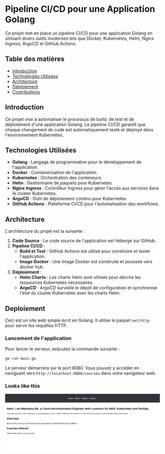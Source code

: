 # Pipeline CI/CD pour une Application Golang

Ce projet met en place un pipeline CI/CD pour une application Golang en utilisant divers outils modernes tels que Docker, Kubernetes, Helm, Nginx Ingress, ArgoCD et GitHub Actions.

## Table des matières

- [Introduction](#introduction)
- [Technologies Utilisées](#technologies-utilisées)
- [Architecture](#architecture)
- [Déploiement](#déploiement)
- [Contributions](#contributions)
## Introduction

Ce projet vise à automatiser le processus de build, de test et de déploiement d'une application Golang. Le pipeline CI/CD garantit que chaque changement de code est automatiquement testé et déployé dans l'environnement Kubernetes.

## Technologies Utilisées

- **Golang** : Langage de programmation pour le développement de l'application.
- **Docker** : Containerisation de l'application.
- **Kubernetes** : Orchestration des conteneurs.
- **Helm** : Gestionnaire de paquets pour Kubernetes.
- **Nginx Ingress** : Contrôleur Ingress pour gérer l'accès aux services dans le cluster Kubernetes.
- **ArgoCD** : Outil de déploiement continu pour Kubernetes.
- **GitHub Actions** : Plateforme CI/CD pour l'automatisation des workflows.

## Architecture

L'architecture du projet est la suivante :

1. **Code Source** : Le code source de l'application est hébergé sur GitHub.
2. **Pipeline CI/CD** :
   - **Build et Test** : GitHub Actions est utilisé pour construire et tester l'application.
   - **Image Docker** : Une image Docker est construite et poussée vers docker hub.
3. **Déploiement** :
   - **Helm Charts** : Les charts Helm sont utilisés pour décrire les ressources Kubernetes nécessaires.
   - **ArgoCD** : ArgoCD surveille le dépôt de configuration et synchronise l'état du cluster Kubernetes avec les charts Helm.


## Deploiement

Ceci est un site web simple écrit en Golang. Il utilise le paquet `net/http` pour servir les requêtes HTTP.

### Lancement de l'application

Pour lancer le serveur, exécutez la commande suivante :

```bash
go run main.go
```

Le serveur démarrera sur le port 8080. Vous pouvez y accéder en naviguant vers `http://localhost:8080/courses` dans votre navigateur web.

### Looks like this

![Website](static/images/golang-website.png)


